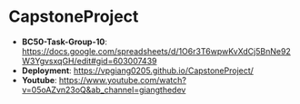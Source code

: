 # CapstoneProject
* __BC50-Task-Group-10__: https://docs.google.com/spreadsheets/d/1O6r3T6wpwKvXdCj5BnNe92W3YgvsxqGH/edit#gid=603007439
* __Deployment__: https://vpgiang0205.github.io/CapstoneProject/
* __Youtube__: https://www.youtube.com/watch?v=05oAZvn23oQ&ab_channel=giangthedev

